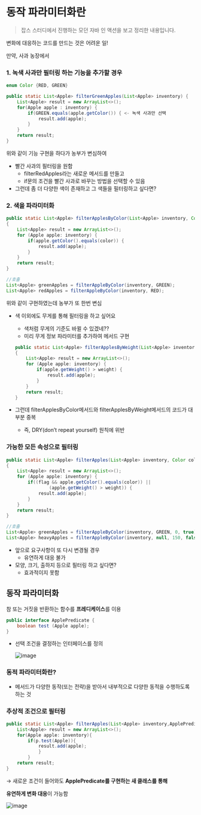 # 동작 파라미터화란
> 잡스 스터디에서 진행하는 모던 자바 인 액션을 보고 정리한 내용입니다.

변화에 대응하는 코드를 만드는 것은 어려운 일!

만약, 사과 농장에서 

### 1. 녹색 사과만 필터링 하는 기능을 추가할 경우

```java
enum Color {RED, GREEN}
```

```java
public static List<Apple> filterGreenApples(List<Apple> inventory) {
	List<Apple> result = new ArrayList<>();
	for(Apple apple : inventory) {
		if(GREEN.equals(apple.getColor()) { <- 녹색 사과만 선택
			result.add(apple);
		}
	}
	return result;
}
```

위와 같이 기능 구현을 하다가 농부가 변심하여 

- 빨간 사과의 필터링을 원함
    - filterRedApples라는 새로운 메서드를 만들고
    - if문의 조건을 빨간 사과로 바꾸는 방법을 선택할 수 있음
- 그런데 좀 더 다양한 색이 존재하고 그 색들을 필터링하고 싶다면?

### 2. 색을 파라미터화

```java
public static List<Apple> filterApplesByColor(List<Apple> inventory, Color color)
{
	List<Apple> result = new ArrayList<>();
	for (Apple apple: inventory) {
		if(apple.getColor().equals(color)) {
			result.add(apple);
		}
	}
	return result;
}
```

```java
//호출
List<Apple> greenApples = filterAppleByColor(inventory, GREEN);
List<Apple> redApples = filterAppleByColor(inventory, RED);
```

위와 같이 구현하였는데 농부가 또 한번 변심

- 색 이외에도 무게를 통해 필터링을 하고 싶어요
    - 색처럼 무게의 기준도 바뀔 수 있겠네??
    - 미리 무게 정보 파라미터를 추가하여 메서드 구현
    
    ```java
    public static List<Apple> filterApplesByWeight(List<Apple> inventory, Weight weight)
    {
    	List<Apple> result = new ArrayList<>();
    	for (Apple apple: inventory) {
    		if(apple.getWeight() > weight) {
    			result.add(apple);
    		}
    	}
    	return result;
    }
    ```
    
- 그런데 filterApplesByColor메서드와 filterApplesByWeight메서드의 코드가 대부분 중복
    - 즉, DRY(don’t repeat yourself) 원칙에 위반

### 가능한 모든 속성으로 필터링

```java
public static List<Apple> filterApples(List<Apple> inventory, Color color, Weight weight, Boolean flag)
{
	List<Apple> result = new ArrayList<>();
	for (Apple apple: inventory) {
		if((flag && apple.getColor().equals(color)) ||
				(apple.getWeight() > weight)) {
			result.add(apple);
		}
	}
	return result;
}
```

```java
//호출
List<Apple> greenApples = filterAppleByColor(inventory, GREEN, 0, true);
List<Apple> heavyApples = filterAppleByColor(inventory, null, 150, false);
```

- 앞으로 요구사항이 또 다시 변경될 경우
    - 유연하게 대응 불가
- 모양, 크기, 출하지 등으로 필터링 하고 싶다면?
    - 효과적이지 못함

## 동작 파라미터화

참 또는 거짓을 반환하는 함수를 **프레디케이스**를 이용

```java
public interface ApplePredicate {
	boolean test (Apple apple);
}
```

- 선택 조건을 결정하는 인터페이스를 정의
    
    ![image](https://user-images.githubusercontent.com/102847513/219395506-25bdd75a-36d2-4fc8-b35e-7e89fea13e4e.png)
    

### 동적 파라미터화란?

- 메서드가 다양한 동작(또는 전략)을 받아서 내부적으로 다양한 동적을 수행하도록 하는 것

### 추상적 조건으로 필터링

```java
public static List<Apple> filterApples(List<Apple> inventory,ApplePredicate p){
	List<Apple> result = new ArrayList<>();
	for(Apple apple: inventory){
		if(p.test(Apple)){
			result.add(apple);
			}
		}
	return result;
}
```

→ 새로운 조건이 들어와도 **ApplePredicate를 구현하는 새 클래스를 통해** 

**유연하게 변화 대응**이 가능함

![image](https://user-images.githubusercontent.com/102847513/219395569-dd866fcf-21c1-4a62-8433-6509002e6d2e.png)
